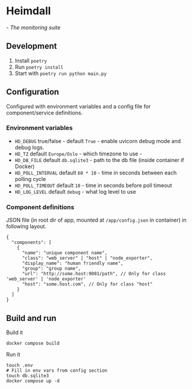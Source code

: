 Heimdall
====

*- The monitoring suite*

## Development

1. Install `poetry`
2. Run `poetry install`
3. Start with `poetry run python main.py`

## Configuration

Configured with environment variables and a config file for component/service definitions.

### Environment variables

- `HD_DEBUG` true/false - default `True` - enable uvicorn debug mode and debug logs.
- `HD_TZ` default `Europe/Oslo` - which timezone to use - 
- `HD_DB_FILE` default `db.sqlite3` - path to the db file (inside container if Docker) 
- `HD_POLL_INTERVAL` default `60 * 10` - time in seconds between each polling cycle
- `HD_POLL_TIMEOUT` default `10` - time in seconds before poll timeout
- `HD_LOG_LEVEL` default `debug` - what log level to use

### Component definitions

JSON file (in root dir of app, mounted at `/app/config.json` in container) in following layout.

```
{
  "components": [
    {
      "name": "unique component name",
      "class": "web_server" | "host" | "node_exporter",
      "display_name": "human friendly name",
      "group": "group name",
      "url": "http://some.host:9001/path", // Only for class 'web_server' | 'node_exporter'
      "host": "some.host.com", // Only for class "host"
    }
  ]
}
```

## Build and run

Build it

```
docker compose build
```

Run it

```
touch .env
# Fill in env vars from config section
touch db.sqlite3
docker compose up -d
```
